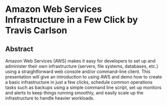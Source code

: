 # Amazon Web Services Infrastructure in a Few Click by Travis Carlson 


## Abstract

Amazon Web Services (AWS) makes it easy for developers to set up and administer their own infrastructure (servers, file systems, databases, etc.) using a straightforward web console and/or command-line client. This presentation will give an introduction to using AWS and demo how to create a basic infrastructure in just a few clicks, schedule common operations tasks such as backups using a simple command line script, set up monitors and alerts to keep things running smoothly, and easily scale up the infrastructure to handle heavier workloads. 
